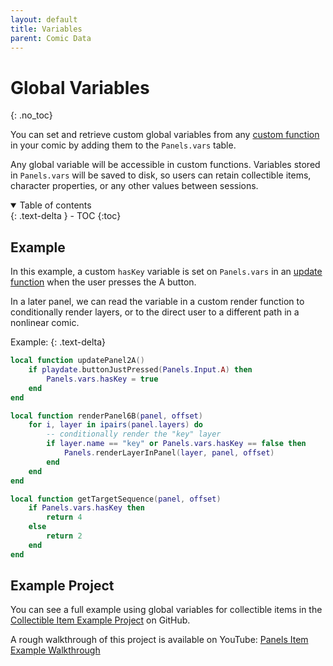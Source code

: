 ```yaml
---
layout: default
title: Variables
parent: Comic Data
---
```


# Global Variables
{: .no_toc}

You can set and retrieve custom global variables from any [custom function]({{site.baseurl}}/docs/comic-data/custom-functions) in your comic by adding them to the `Panels.vars` table.

Any global variable will be accessible in custom functions. Variables stored in `Panels.vars` will be saved to disk, so users can retain collectible items, character properties, or any other values between sessions.

<details open markdown="block">
  <summary>
    Table of contents
  </summary>
  {: .text-delta }
- TOC
{:toc}
</details>

## Example

In this example, a custom `hasKey` variable is set on `Panels.vars` in an [update function]() when the user presses the A button.

In a later panel, we can read the variable in a custom render function to conditionally render layers, or to the direct user to a different path in a nonlinear comic.

Example:
{: .text-delta}

```lua
local function updatePanel2A()
    if playdate.buttonJustPressed(Panels.Input.A) then
		Panels.vars.hasKey = true
	end
end
```

```lua
local function renderPanel6B(panel, offset)
    for i, layer in ipairs(panel.layers) do
		-- conditionally render the "key" layer
		if layer.name == "key" or Panels.vars.hasKey == false then 
			Panels.renderLayerInPanel(layer, panel, offset)
		end
	end
end
```

```lua
local function getTargetSequence(panel, offset)
    if Panels.vars.hasKey then
		return 4
	else 
		return 2
	end
end
```

## Example Project
You can see a full example using global variables for collectible items in the [Collectible Item Example Project](https://github.com/cadin/panels-item-example) on GitHub.

A rough walkthrough of this project is available on YouTube: [Panels Item Example Walkthrough](https://www.youtube.com/watch?v=VNswT0y0VP8)